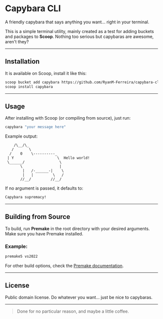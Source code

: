 # Capybara CLI

A friendly capybara that says anything you want... right in your terminal.

This is a simple terminal utility, mainly created as a test for adding buckets and packages to **Scoop**. Nothing too serious but capybaras are awesome, aren't they?

---

## Installation

It is available on Scoop, install it like this:

```bash
scoop bucket add capybara https://github.com/RyanM-Ferreira/capybara-cli
scoop install capybara
```

---

## Usage

After installing with Scoop (or compiling from source), just run:

```bash
capybara "your message here"
```

Example output:

```
    /\__/\_
   /       \
  /    0    \----------_
 | Y                    \  Hello world!
 \______/                \
       \                 |
        |   /-______-|    \
        |   |         \   /
       //__/         //__/
```

If no argument is passed, it defaults to:

```bash
Capybara supremacy!
```

---

## Building from Source

To build, run **Premake** in the root directory with your desired arguments. Make sure you have Premake installed.

### Example:

```bash
premake5 vs2022
```

For other build options, check the [Premake documentation](https://premake.github.io/docs/Using-Premake).

---

## License

Public domain license. Do whatever you want... just be nice to capybaras.

---

> Done for no particular reason, and maybe a little coffee.

